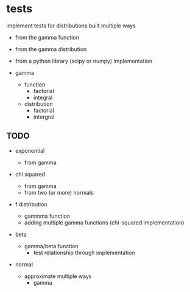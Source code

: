 # tests

implement tests for distributions built multiple ways
- from the gamma function
- from the gamma distribution
- from a python library (scipy or numpy) implementation



- gamma
    - function
        - factorial
        - integral
    - distribution  
        - factorial
        - intergral


## TODO

- exponential
    - from gamma
    
- chi squared 
    - from gamma
    - from two (or more) normals

- f distribution
    - gammma function
    - adding multiple gamma functions (chi-squared implementation)

- beta
    - gamma/beta function
        - test relationship through implementation

- normal
    - approximate multiple ways
        - gamma
